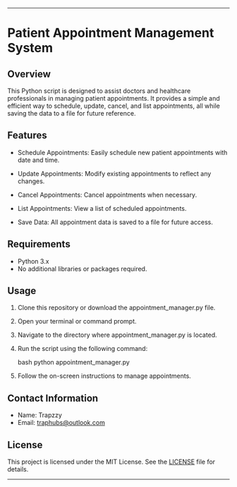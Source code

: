 
---

# Patient Appointment Management System

## Overview

This Python script is designed to assist doctors and healthcare professionals in managing patient appointments. It provides a simple and efficient way to schedule, update, cancel, and list appointments, all while saving the data to a file for future reference.

## Features

- Schedule Appointments: Easily schedule new patient appointments with date and time.

- Update Appointments: Modify existing appointments to reflect any changes.

- Cancel Appointments: Cancel appointments when necessary.

- List Appointments: View a list of scheduled appointments.

- Save Data: All appointment data is saved to a file for future access.

## Requirements

- Python 3.x
- No additional libraries or packages required.

## Usage

1. Clone this repository or download the appointment_manager.py file.

2. Open your terminal or command prompt.

3. Navigate to the directory where appointment_manager.py is located.

4. Run the script using the following command:

   bash
   python appointment_manager.py
   

5. Follow the on-screen instructions to manage appointments.

## Contact Information

- Name: Trapzzy
- Email: traphubs@outlook.com

## License

This project is licensed under the MIT License. See the [LICENSE](LICENSE) file for details.

---
